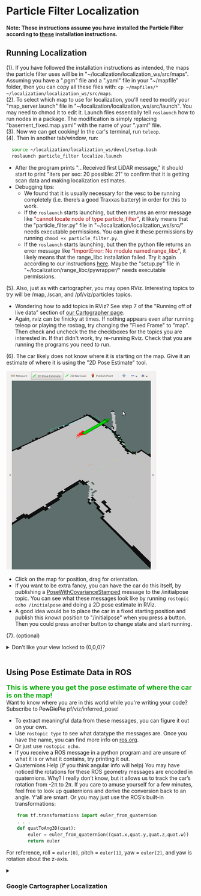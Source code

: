 # Particle Filter Localization
**Note: These instructions assume you have installed the Particle Filter according to [these](http://bwsi-racecar.com/maps/localization/particle_filter_installation/) installation instructions.**
## Running Localization
(1). If you have followed the installation instructions as intended, the maps the particle filter uses will be in "~/localization/localization_ws/src/maps". Assuming you have a ".pgm" file and a ".yaml" file in your "~/mapfile" folder, then you can copy all these files with: `cp ~/mapfiles/* ~/localization/localization_ws/src/maps`.<br>
(2). To select which map to use for localization, you'll need to modify your "map_server.launch" file in "~/localization/localization_ws/src/launch". You may need to chmod it to edit it. Launch files essentially tell `roslaunch` how to run nodes in a package. The modification is simply replacing "basement_fixed.map.yaml" with the name of your ".yaml" file.<br>
(3). Now we can get cooking! In the car's terminal, run `teleop`.<br>
(4). Then in another tab/window, run:
```bash
  source ~/localization/localization_ws/devel/setup.bash
  roslaunch particle_filter localize.launch
```
* After the program prints "…Received first LiDAR message," it should start to print "iters per sec: 20  possible: 21" to confirm that it is getting scan data and making localization estimates.
* Debugging tips:
    * We found that it is usually necessary for the vesc to be running completely (i.e. there’s a good Traxxas battery) in order for this to work.
    * If the `roslaunch` starts launching, but then returns an error message like <font color="A00000">"cannot locate node of type particle_filter"</font>, it likely means that the "particle_filter.py" file in "~/localization/localization_ws/src/" needs executable permissions. You can give it these permissions by running `chmod +x particle_filter.py`.
    * If the `roslaunch` starts launching, but then the python file returns an error message like <font color="A00000">"ImportError: No module named range_libc"</font>, it likely means that the range_libc installation failed. Try it again according to our instructions [here](http://bwsi-racecar.com/maps/localization/particle_filter_installation/). Maybe the "setup.py" file in "~/localization/range_libc/pywrapper/" needs executable permissions.

(5). Also, just as with cartographer, you may open RViz. Interesting topics to try will be /map, /scan, and /pf/viz/particles topics.
* Wondering how to add topics in RViz? See step 7 of the "Running off of live data" section of [our Cartographer page](http://bwsi-racecar.com/maps/cartographer/cartographer_usage/#running-off-of-live-data).
* Again, rviz can be finicky at times. If nothing appears even after running teleop or playing the rosbag, try changing the "Fixed Frame" to "map". Then check and uncheck the the checkboxes for the topics you are interested in. If that didn't work, try re-running Rviz. Check that you are running the programs you need to run.<br>
 
(6). The car likely does not know where it is starting on the map. Give it an estimate of where it is using the "2D Pose Estimate" tool.<br>

![](img/localize_pose_rviz_small.png)

* Click on the map for position, drag for orientation.<br>
* If you want to be extra fancy, you can have the car do this itself, by publishing a [PoseWithCovarianceStamped](http://docs.ros.org/api/geometry_msgs/html/index-msg.html) message to the /initialpose topic. You can see what these messages look like by running `rostopic echo /initialpose` and doing a 2D pose estimate in RViz. 
* A good idea would be to place the car in a fixed starting position and publish this *known* position to "/initialpose" when you press a button. Then you could press another button to change state and start running.

(7). (optional)<details><summary>Don’t like your view locked to (0,0,0)?</summary>
Make it follow the car by changing your frame to something on the car.<br>
![](img/rviz_target_frame_small.png)

  * First use the "Focus Camera" tool and click near the pose estimates (red arrows) to center the view on the car initially.</li>
  * Then change "Target Frame" to something on the car to keep up with the car’s changes in position. The "laser" (LIDAR) or "base_link" are good things to follow.
</details><br>

## Using Pose Estimate Data in ROS
<font color="00AA00" size="4"><b> This is where you get the pose estimate of where the car is on the map! </b></font><br>
Want to know where you are in this world while you're writing your code? Subscribe to <del>PewDiePie</del> pf/viz/inferred_pose!<br>

  * To extract meaningful data from these messages, you can figure it out on your own.
  * Use `rostopic type` to see what datatype the messages are. Once you have the name, you can find more info on [ros.org](http://docs.ros.org/api/geometry_msgs/html/index-msg.html).
  * Or just use `rostopic echo`.
  * If you receive a ROS message in a python program and are unsure of what it is or what it contains, try printing it out.
  * Quaternions Help (if you think angular info will help)
  You may have noticed the rotations for these ROS geometry messages are encoded in quaternions. Why? I really don’t know, but it allows us to track the car’s rotation from -2π to 2π. If you care to amuse yourself for a few minutes, feel free to look up quaternions and derive the conversion back to an angle. Y'all are smart. Or you may just use the ROS’s built-in transformations:
```python
    from tf.transformations import euler_from_quaternion
    . . .
    def quatToAng3D(quat):
        euler = euler_from_quaternion((quat.x,quat.y,quat.z,quat.w))
        return euler
```
  For reference, roll = `euler[0]`, pitch = `euler[1]`, yaw = `euler[2]`, and yaw is rotation about the z-axis.

<details><summary><h3>Google Cartographer Localization</h3></summary>
Basically, Chris wrote some stuff, unfortunately, it ended up not being helpful because Google Cartographer is darn dense and we haven't fully figured it out. Either that, or it's just plain wonk. Wonk means bad. Either way, I didn't have the heart to delete Chris's hard work (but I did have the heart to edit it and make it correct as possible), and besides, maybe some really ROS-y or Google-y person will one day find this helpful...<br>
<br>
To run localization in Google Cartographer, you won't need an image and an ".yaml" file, but rather this diddly doo-dad called a ".pbstream" file. Here's how you get this thing:
  
(1). `cd` into the folder you want your ".pbstream" stored.<br>
(2). Run `roslaunch cartographer_ros offline_racecar_2d.launch bag_filenames:=${HOME}/bagfiles/<your_rosbag_name>.bag`<br>
&ensp; Warning: this will pull up an rviz window, so whoops if you're ssh-ed in.<br>
(3). Wait for the bag to finish playing, then watch the terminal and wait until it's done "optimizing".<br>
Now you wanna localize. Here's how you do something like that (though it also tries to make another map, which is concerning; maybe you need to modify one of the config files to include `max_submaps_to_keep = 3`, as the [Google Cartographer website](https://google-cartographer-ros.readthedocs.io/en/latest/going_further.html) suggests).<br>
(4). Run the localization by entering the following `roslaunch cartographer_ros demo_racecar_2d_localization.launch \ load_state_filename:=${HOME}/<path_to_file>/<my_file_name>.pbstream`.<br>
(5). We don't really know where to get pose data. And if you wanted to give the program pose estimated, good stinkin' luck, buddy. The best we can offer is intercepting stuff sent across the "tf" topic. While the localization is running, enter `rostopic echo tf`. The "base_link" frame may have relevant data.<br>

<h4> Change log (how did we concoct some of those launch and configuration files):</h4>
(1). Copy the launch file demo_backpack_2d_localization.launch and rename it by entering `cp demo_backpack_2d_localization.launch demo_racecar_2d_localization.launch`.<br>
&ensp; Within this new file change robot_description to "$(find xacro)/xacro '$(find racecar_description)/urdf/racecar.xacro'")"<br>
&ensp; Configuration_basename becomes racecar_2d_localization.lua<br>
&ensp; Don't remap from "echoes". Instead:<br>
&ensp; Remap from /odom to /vesc/odom<br>
&ensp; Remap from imu to /imu/datav
(2). Delete the robag node.<br>
(3). First, enter `cp offline_backpack_2d.launch offline_racecar_2d.launch`<br>
Also, change the "configuration_basename" argument from backpack_2d.lua to racecar_2d.lua<br>
Delete the "urdf_basename" parameter entirely.<br>
Don't remap from "echoes". Instead:<br>
remap from /odom to /vesc/odom<br>
remap from imu to /imu/data<br>
</details>
